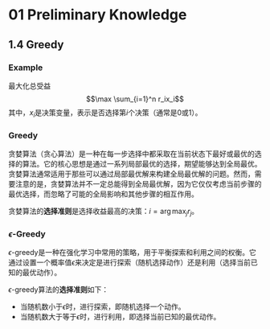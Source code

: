 # 01 Preliminary Knowledge

## 1.4 Greedy

### Example
最大化总受益
$$\max \sum_{i=1}^n r_ix_i$$
其中，$x_i$是决策变量，表示是否选择第$i$个决策（通常是0或1）。

### Greedy
贪婪算法（贪心算法）是一种在每一步选择中都采取在当前状态下最好或最优的选择的算法。它的核心思想是通过一系列局部最优的选择，期望能够达到全局最优。  
贪婪算法通常适用于那些可以通过局部最优解来构建全局最优解的问题。然而，需要注意的是，贪婪算法并不一定总能得到全局最优解，因为它仅仅考虑当前步骤的最优选择，而忽略了可能的全局影响和其他步骤的相互作用。  

贪婪算法的**选择准则**是选择收益最高的决策：$i=\arg \max_j r_j$。  

### $\epsilon$-Greedy
$\epsilon$-greedy是一种在强化学习中常用的策略，用于平衡探索和利用之间的权衡。它通过设置一个概率值$\epsilon$来决定是进行探索（随机选择动作）还是利用（选择当前已知的最优动作）。  

$\epsilon$-greedy算法的**选择准则**如下：
- 当随机数小于$\epsilon$时，进行探索，即随机选择一个动作。
- 当随机数大于等于$\epsilon$时，进行利用，即选择当前已知的最优动作。
